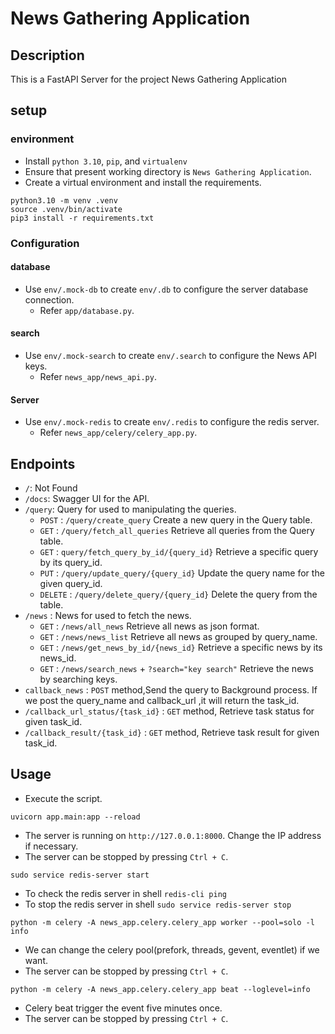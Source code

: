 # News Gathering Application

## Description
This is a FastAPI Server for the project News Gathering Application

## setup

### environment
- Install `python 3.10`, `pip`, and `virtualenv`
- Ensure that present working directory is `News Gathering Application`.
- Create a virtual environment and install the requirements.
```shell
python3.10 -m venv .venv
source .venv/bin/activate
pip3 install -r requirements.txt
```

### Configuration

#### database
- Use `env/.mock-db` to create `env/.db` to configure the server database connection.
  - Refer `app/database.py`.

#### search
- Use `env/.mock-search` to create `env/.search` to configure the News API keys.
  - Refer `news_app/news_api.py`.

#### Server
- Use `env/.mock-redis` to create `env/.redis` to configure the redis server.
  - Refer `news_app/celery/celery_app.py`.


## Endpoints
- `/`: Not Found
- `/docs`: Swagger UI for the API.
- `/query`: Query for used to manipulating the queries.
  - `POST` : `/query/create_query` Create a new query in the Query table.
  - `GET` : `/query/fetch_all_queries` Retrieve all queries from the Query table.
  - `GET` : `query/fetch_query_by_id/{query_id}` Retrieve a specific query by its query_id.
  - `PUT` : `/query/update_query/{query_id}` Update the query name for the given query_id.
  - `DELETE` : `/query/delete_query/{query_id}` Delete the query from the table.
- `/news` : News for used to fetch the news.
  - `GET` : `/news/all_news` Retrieve all news as json format.
  - `GET` : `/news/news_list` Retrieve all news as grouped by query_name.
  - `GET` : `/news/get_news_by_id/{news_id}` Retrieve a specific news by its news_id.
  - `GET` : `/news/search_news` + `?search="key search"` Retrieve the news by searching keys.
- `callback_news` : `POST` method,Send the query to Background process. If we post the query_name and callback_url ,it will return the task_id.
- `/callback_url_status/{task_id}` : `GET` method, Retrieve  task status for given task_id.
- `/callback_result/{task_id}` : `GET` method, Retrieve  task result for given task_id.


## Usage
- Execute the script.

```shell
uvicorn app.main:app --reload
```
- The server is running on `http://127.0.0.1:8000`. Change the IP address if necessary.
- The server can be stopped by pressing `Ctrl + C`.

```shell
sudo service redis-server start
```
- To check the redis server in shell ```redis-cli ping```
- To stop the redis server in shell ```sudo service redis-server stop```

```shell
python -m celery -A news_app.celery.celery_app worker --pool=solo -l info
```
- We can change the celery pool(prefork, threads, gevent, eventlet) if we want.
- The server can be stopped by pressing `Ctrl + C`.

```shell
python -m celery -A news_app.celery.celery_app beat --loglevel=info
```
- Celery beat trigger the event five minutes once.
- The server can be stopped by pressing `Ctrl + C`.
